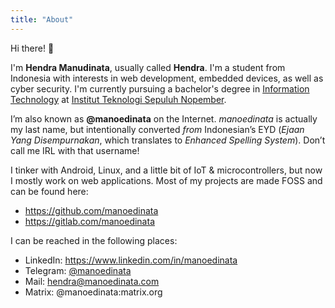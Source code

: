 ```yaml
---
title: "About"
---
```


Hi there! 👋

I'm **Hendra Manudinata**, usually called **Hendra**. I'm a student from Indonesia with interests in web development, embedded devices, as well as cyber security. I'm currently pursuing a bachelor's degree in [Information Technology](https://www.its.ac.id/it) at [Institut Teknologi Sepuluh Nopember](https://www.its.ac.id).

I’m also known as **@manoedinata** on the Internet. _manoedinata_ is actually my last name, but intentionally converted _from_ Indonesian’s EYD (_Ejaan Yang Disempurnakan_, which translates to _Enhanced Spelling System_). Don’t call me IRL with that username!

I tinker with Android, Linux, and a little bit of IoT & microcontrollers, but now I mostly work on web applications. Most of my projects are made FOSS and can be found here:

- <https://github.com/manoedinata>
- <https://gitlab.com/manoedinata>

I can be reached in the following places:

- LinkedIn: <https://www.linkedin.com/in/manoedinata>
- Telegram: [@manoedinata](https://t.me/manoedinata)
- Mail: [hendra@manoedinata.com](mailto:hendra@manoedinata.com)
- Matrix: @manoedinata:matrix.org

